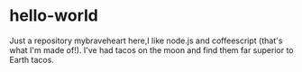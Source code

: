 # hello-world
Just a repository
mybraveheart here,I like node.js and coffeescript (that's what I'm made of!).
I've had tacos on the moon and find them far superior to Earth tacos.
